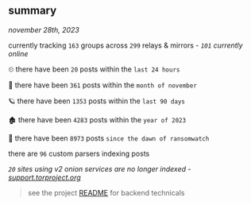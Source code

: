 
## summary
_november 28th, 2023_

currently tracking `163` groups across `299` relays & mirrors - _`101` currently online_

⏲ there have been `20` posts within the `last 24 hours`

🦈 there have been `361` posts within the `month of november`

🪐 there have been `1353` posts within the `last 90 days`

🏚 there have been `4283` posts within the `year of 2023`

🦕 there have been `8973` posts `since the dawn of ransomwatch`

there are `96` custom parsers indexing posts

_`20` sites using v2 onion services are no longer indexed - [support.torproject.org](https://support.torproject.org/onionservices/v2-deprecation/)_

> see the project [README](https://github.com/joshhighet/ransomwatch#ransomwatch--) for backend technicals
